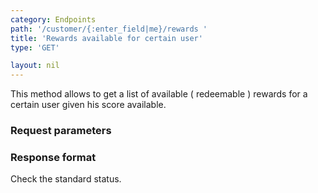 ```yaml
---
category: Endpoints
path: '/customer/{:enter_field|me}/rewards '
title: 'Rewards available for certain user'
type: 'GET'

layout: nil
---
```


This method allows to get a list of available ( redeemable ) rewards for a certain user given his score available.

### Request parameters

### Response format

Check the standard status.